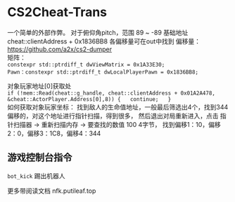 ﻿# CS2Cheat-Trans
一个简单的外部作弊。
对于俯仰角pitch，范围 89 ~ -89 
基础地址 cheat::clientAddress + 0x1836BB8
各偏移量可在out中找到
偏移量： https://github.com/a2x/cs2-dumper  
矩阵：  
`constexpr std::ptrdiff_t dwViewMatrix = 0x1A33E30;`  
`Pawn：constexpr std::ptrdiff_t dwLocalPlayerPawn = 0x1836BB8;`

对象玩家地址[0]获取处  
`if (!mem::Read(cheat::g_handle, cheat::clientAddress + 0x01A2A478, &cheat::ActorPlayer.Address[0],8)) {  
	continue;  
}`  
如何获取对象玩家坐标：
找到敌人的生命值地址，一般最后筛选出4个，找到344偏移的，对这个地址进行指针扫描，得到很多，
然后退出对局重新进入，点击 指针扫描器 -> 重新扫描内存 -> 要查找的数值 100 4字节，
找到偏移1：10，偏移2：0，偏移3：1C8，偏移4：344

## 游戏控制台指令
`bot_kick` 踢出机器人

更多带阅读文档 nfk.putileaf.top
